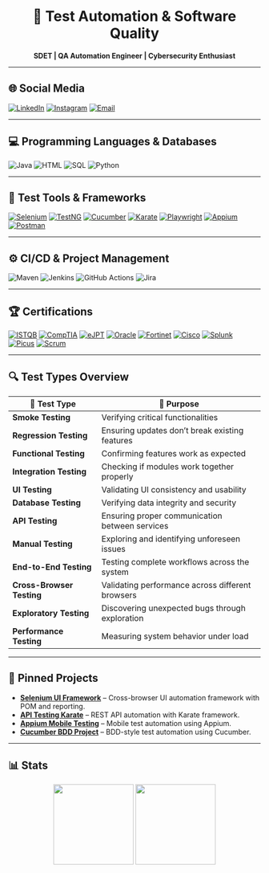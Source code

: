 <h1 align="center">🚀 Test Automation & Software Quality</h1>
<p align="center">
  <b>SDET | QA Automation Engineer | Cybersecurity Enthusiast</b>
</p>

---

## 🌐 Social Media
[![LinkedIn](https://img.shields.io/badge/LinkedIn-0077B5?logo=linkedin&logoColor=white)](https://www.linkedin.com/in/mammadgurbanov7/)
[![Instagram](https://img.shields.io/badge/Instagram-E4405F?logo=instagram&logoColor=white)](https://www.instagram.com/mammed.gurbanov/)
[![Email](https://img.shields.io/badge/Email-D14836?logo=gmail&logoColor=white)](mailto:mammadgurbanov0@gmail.com)

---

## 💻 Programming Languages & Databases
![Java](https://img.shields.io/badge/Java-007396?logo=openjdk&logoColor=white)
![HTML](https://img.shields.io/badge/HTML-E34F26?logo=html5&logoColor=white)
![SQL](https://img.shields.io/badge/SQL-336791?logo=postgresql&logoColor=white)
![Python](https://img.shields.io/badge/Python-3776AB?logo=python&logoColor=white)

---

## 🧪 Test Tools & Frameworks
[![Selenium](https://img.shields.io/badge/Selenium-43B02A?logo=selenium&logoColor=white)](https://github.com/USERNAME?tab=repositories&q=selenium)
[![TestNG](https://img.shields.io/badge/TestNG-DC143C?logo=testng&logoColor=white)](https://github.com/USERNAME?tab=repositories&q=testng)
[![Cucumber](https://img.shields.io/badge/Cucumber-23D96C?logo=cucumber&logoColor=black)](https://github.com/USERNAME?tab=repositories&q=cucumber)
[![Karate](https://img.shields.io/badge/Karate-000000?logo=karate&logoColor=white)](https://github.com/USERNAME?tab=repositories&q=karate)
[![Playwright](https://img.shields.io/badge/Playwright-2EAD33?logo=playwright&logoColor=white)](https://github.com/USERNAME?tab=repositories&q=playwright)
[![Appium](https://img.shields.io/badge/Appium-6800F4?logo=appium&logoColor=white)](https://github.com/USERNAME?tab=repositories&q=appium)
[![Postman](https://img.shields.io/badge/Postman-FF6C37?logo=postman&logoColo)]()

---

## ⚙️ CI/CD & Project Management
![Maven](https://img.shields.io/badge/Maven-C71A36?logo=apachemaven&logoColor=white)
![Jenkins](https://img.shields.io/badge/Jenkins-D24939?logo=jenkins&logoColor=white)
![GitHub Actions](https://img.shields.io/badge/GitHub%20Actions-2088FF?logo=githubactions&logoColor=white)
![Jira](https://img.shields.io/badge/Jira-0052CC?logo=jira&logoColor=white)

---

## 🏆 Certifications
[![ISTQB](https://img.shields.io/badge/ISTQB-CTFL-blue?logo=leanpub&logoColor=white)](https://www.astqb.org)
[![CompTIA](https://img.shields.io/badge/CompTIA-Security+-red?logo=comptia&logoColor=white)](https://www.comptia.org)
[![eJPT](https://img.shields.io/badge/eLearnSecurity-eJPT-brightgreen?logo=hackaday&logoColor=white)](https://ine.com)
[![Oracle](https://img.shields.io/badge/Oracle-Cloud-orange?logo=oracle&logoColor=white)](https://www.oracle.com)
[![Fortinet](https://img.shields.io/badge/Fortinet-NSE%201%2C%202%2C%203-lightgrey?logo=fortinet&logoColor=white)](https://www.fortinet.com)
[![Cisco](https://img.shields.io/badge/Cisco-Endpoint%20Security-blue?logo=cisco&logoColor=white)](https://www.cisco.com)
[![Splunk](https://img.shields.io/badge/Splunk-Cybersecurity-green?logo=splunk&logoColor=white)](https://www.splunk.com)
[![Picus](https://img.shields.io/badge/Picus-Security-purple?logo=security&logoColor=white)](https://www.picussecurity.com)
[![Scrum](https://img.shields.io/badge/Scrum-Foundation-blue?logo=scrumalliance&logoColor=white)](https://www.scrum.org)

---

## 🔍 Test Types Overview

| 🚀 Test Type         | 🎯 Purpose                                      |
|----------------------|------------------------------------------------|
| **Smoke Testing**    | Verifying critical functionalities              |
| **Regression Testing**| Ensuring updates don’t break existing features |
| **Functional Testing**| Confirming features work as expected            |
| **Integration Testing**| Checking if modules work together properly     |
| **UI Testing**       | Validating UI consistency and usability         |
| **Database Testing** | Verifying data integrity and security           |
| **API Testing**      | Ensuring proper communication between services  |
| **Manual Testing**   | Exploring and identifying unforeseen issues     |
| **End-to-End Testing**| Testing complete workflows across the system    |
| **Cross-Browser Testing**| Validating performance across different browsers |
| **Exploratory Testing**| Discovering unexpected bugs through exploration |
| **Performance Testing**| Measuring system behavior under load           |

---

## 📌 Pinned Projects
- [**Selenium UI Framework**](https://github.com/USERNAME/Selenium-UI-Framework) – Cross-browser UI automation framework with POM and reporting.
- [**API Testing Karate**](https://github.com/USERNAME/API-Testing-Karate) – REST API automation with Karate framework.
- [**Appium Mobile Testing**](https://github.com/USERNAME/Mobile-Testing-Appium) – Mobile test automation using Appium.
- [**Cucumber BDD Project**](https://github.com/USERNAME/Cucumber-BDD-Project) – BDD-style test automation using Cucumber.

---

## 📊 Stats
<p align="center">
  <img height="160" src="https://github-readme-stats.vercel.app/api?username=USERNAME&show_icons=true&theme=tokyonight" />
  <img height="160" src="https://streak-stats.demolab.com?user=USERNAME&theme=tokyonight" />
</p>
